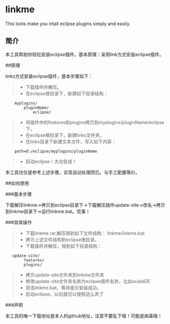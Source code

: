 linkme
======

This tools make you intall eclipse plugins simply and easily.
## 简介

本工具帮助你轻松安装eclipse插件。基本原理：采用link方式安装eclipse插件。

##原理

links方式安装eclipse插件，基本步骤如下：

> * 下载插件并解压。
> * 在eclipse根目录下，新建如下目录结构：
```
	myplugins/
		pluginName/
			eclipse/
```
> * 将插件中的features和plugins拷贝到myplugins/pluginName/eclipse下。
> * 在eclipse根目录下，新建links文件夹。
> * 在links目录下新建文本文件，写入如下内容：
```
	path=D:/eclipse/myplugins/pluginName
```
> * 启动eclipse！大功告成！

本工具仅仅是参考上述步骤，实现自动处理而已。与手工配置等价。

##如何使用

###基本步骤

下载解压linkme->拷贝到eclipse目录下->下载解压插件update-site->改名->拷贝到linkme目录下->运行linkme.bat。完事！


###具体操作

> * 下载linkme.rar,解压得到如下文件结构：
>       linkme/linkme.bat
> * 拷贝上述文件结构到eclipse根目录。
> * 下载插件并解压，得到如下目录结构：
```
   update-site/
		features/
		plugins/
```
> * 拷贝update-site文件夹到linkme文件夹
> * 修改update-site文件夹名称为eclipse插件名称，比如scalaIDE
> * 双击linkme.bat，等待提示安装成功。
> * 启动eclipse。以后就可以按照这么弄了

###声明

本工具的唯一下载地址是本人的github地址，注意不要乱下哦！可能是病毒哦！